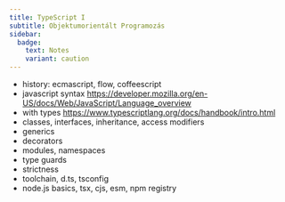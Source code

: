 ```yaml
---
title: TypeScript I
subtitle: Objektumorientált Programozás
sidebar:
  badge:
    text: Notes
    variant: caution
---
```


- history: ecmascript, flow, coffeescript
- javascript syntax <https://developer.mozilla.org/en-US/docs/Web/JavaScript/Language_overview>
- with types <https://www.typescriptlang.org/docs/handbook/intro.html>
- classes, interfaces, inheritance, access modifiers
- generics
- decorators
- modules, namespaces
- type guards
- strictness
- toolchain, d.ts, tsconfig
- node.js basics, tsx, cjs, esm, npm registry
